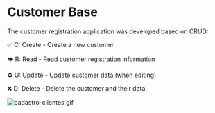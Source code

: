 # Customer Base

The customer registration application was developed based on CRUD: 

✅ C: Create - Create a new customer

👁 R: Read - Read customer registration information

♻️ U: Update - Update customer data (when editing)

❌ D: Delete - Delete the customer and their data


![cadastro-clientes gif](https://user-images.githubusercontent.com/78990348/148842499-6108ba49-e017-4be5-a4e1-621bd5859f24.gif)

